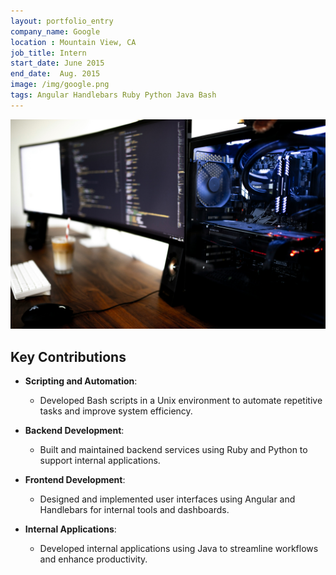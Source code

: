 ```yaml
---
layout: portfolio_entry
company_name: Google
location : Mountain View, CA
job_title: Intern
start_date: June 2015
end_date:  Aug. 2015
image: /img/google.png
tags: Angular Handlebars Ruby Python Java Bash
---
```


![Portfolio Item](/assets/img/caspar-camille-rubin-7SDoly3FV_0-unsplash.jpg)


## Key Contributions

- **Scripting and Automation**:
  - Developed Bash scripts in a Unix environment to automate repetitive tasks and improve system efficiency.

- **Backend Development**:
  - Built and maintained backend services using Ruby and Python to support internal applications.

- **Frontend Development**:
  - Designed and implemented user interfaces using Angular and Handlebars for internal tools and dashboards.

- **Internal Applications**:
  - Developed internal applications using Java to streamline workflows and enhance productivity.